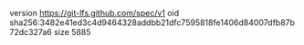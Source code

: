version https://git-lfs.github.com/spec/v1
oid sha256:3482e41ed3c4d9464328addbb21dfc7595818fe1406d84007dfb87b72dc327a6
size 5885
